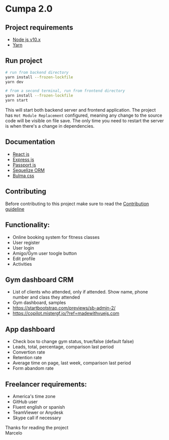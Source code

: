 # Cumpa 2.0

## Project requirements
- [Node js v10.x](https://nodejs.org/en/download/)
- [Yarn](https://yarnpkg.com/lang/en/)

## Run project
```sh
# run from backend directory
yarn install --frozen-lockfile
yarn dev

# from a second terminal, run from frontend directory
yarn install --frozen-lockfile
yarn start
```
This will start both backend server and frontend application. The project has `Hot Module Replacement` configured, meaning any change to the source code will be visible on file save. The only time you need to restart the server is when there's a change in dependencies.

## Documentation
- [React js](https://reactjs.org/docs/introducing-jsx.html)
- [Express js](https://expressjs.com/en/guide/routing.html)
- [Passport js](http://www.passportjs.org/docs/)
- [Sequelize ORM](https://sequelize.org/master)
- [Bulma css](https://bulma.io/documentation)

## Contributing
Before contributing to this project make sure to read the [Contribution guideline](CONTRIBUTING.md)

## Functionality:
- Online booking system for fitness classes
- User register
- User login
- Amigo/Gym user toogle button
- Edit profile
- Activities

## Gym dashboard CRM
- List of clients who attended, only if attended. Show name, phone number and class they attended
- Gym dashboard, samples
- https://startbootstrap.com/previews/sb-admin-2/
- https://copilot.mistergf.io/?ref=madewithvuejs.com

## App dashboard
- Check box to change gym status, true/false (default false)
- Leads, total, percentage, comparison last period
- Convertion rate
- Retention rate
- Average time on page, last week, comparison last period
- Form abandom rate

## Freelancer requirements:
- America's time zone
- GitHub user
- Fluent english or spanish
- TeamViewer or Anydesk
- Skype call if necessary

Thanks for reading the project<br>
Marcelo
